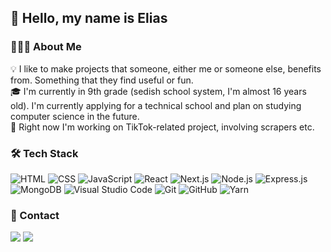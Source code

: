 ## 👋 Hello, my name is Elias

### 👨🏻‍💻 About Me

💡 I like to make projects that someone, either me or someone else, benefits from. Something that they find useful or fun.\
🎓 I'm currently in 9th grade (sedish school system, I'm almost 16 years old). I'm currently applying for a technical school and plan on studying computer science in the future.\
🌱 Right now I'm working on TikTok-related project, involving scrapers etc.

### 🛠 Tech Stack

![HTML](https://img.shields.io/badge/-HTML-05122A?style=flat&logo=HTML5)
![CSS](https://img.shields.io/badge/-CSS-05122A?style=flat&logo=CSS3&logoColor=1572B6)
![JavaScript](https://img.shields.io/badge/-JavaScript-05122A?style=flat&logo=javascript)
![React](https://img.shields.io/badge/-React-05122A?style=flat&logo=react)
![Next.js](https://img.shields.io/badge/-Next.js-05122A?style=flat&logo=next.js)
![Node.js](https://img.shields.io/badge/-Node.js-05122A?style=flat&logo=node.js)
![Express.js](https://img.shields.io/badge/-Express.js-05122A?style=flat&logo=express)
![MongoDB](https://img.shields.io/badge/-MongoDB-05122A?style=flat&logo=mongodb&logoColor=68B03F)
![Visual Studio Code](https://img.shields.io/badge/-Visual%20Studio%20Code-05122A?style=flat&logo=visual-studio-code&logoColor=007ACC)
![Git](https://img.shields.io/badge/-Git-05122A?style=flat&logo=git)
![GitHub](https://img.shields.io/badge/-GitHub-05122A?style=flat&logo=github)
![Yarn](https://img.shields.io/badge/-Yarn-05122A?style=flat&logo=yarn)

### 💬 Contact

<a href="mailto:elias06wennerlund@gmail.com"><img src="https://img.shields.io/badge/-elias06wennerlund@gmail.com-EA4335?style=flat&logo=gmail&logoColor=white" /></a>
<a href="https://instagram.com/elias_wennerlund"><img src="https://img.shields.io/badge/-@elias__wennerlund-E4405F?style=flat&logo=Instagram&logoColor=white"/></a>
